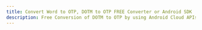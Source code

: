 ---title: Convert Word to OTP, DOTM to OTP FREE Converter or Android SDKdescription: Free Conversion of DOTM to OTP by using Android Cloud APIs & SDKs. Also Create, Edit & Render Microsoft Word & OpenOffice documents in the Cloud.---